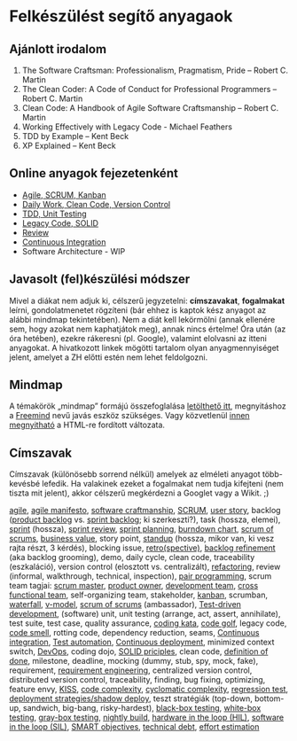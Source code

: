 # Felkészülést segítő anyagaok


## Ajánlott irodalom

1. The Software Craftsman: Professionalism, Pragmatism, Pride – Robert C. Martin
2. The Clean Coder: A Code of Conduct for Professional Programmers – Robert C. Martin
3. Clean Code: A Handbook of Agile Software Craftsmanship – Robert C. Martin
4. Working Effectively with Legacy Code - Michael Feathers
5. TDD by Example – Kent Beck
6. XP Explained – Kent Beck


## Online anyagok fejezetenként

- [Agile, SCRUM, Kanban](./lectures/agile_scrum_kanban.md)
- [Daily Work, Clean Code, Version Control](./lectures/daily_work.md)
- [TDD, Unit Testing](./lectures/tdd.md)
- [Legacy Code, SOLID](./lectures/legacy_code.md)
- [Review](./lectures/review.md)
- [Continuous Integration](./lectures/ci.md)
- Software Architecture - WIP


## Javasolt (fel)készülési módszer

Mivel a diákat nem adjuk ki, célszerű jegyzetelni: **címszavakat**, **fogalmakat** leírni, gondolatmenetet rögzíteni (bár ehhez is kaptok kész anyagot az alábbi mindmap tekintetében). Nem a diát kell lekörmölni (annak ellenére sem, hogy azokat nem kaphatjátok meg), annak nincs értelme! Óra után (az óra hetében), ezekre rákeresni (pl. Google), valamint elolvasni az itteni anyagokat. A hivatkozott linkek mögötti tartalom olyan anyagmennyiséget jelent, amelyet a ZH előtti estén nem lehet feldolgozni.


## Mindmap

A témakörök „mindmap” formájú összefoglalása [letölthető itt](mm/szfmv.mm), megnyitáshoz a [Freemind](http://freemind.sourceforge.net/wiki/index.php/Main_Page) nevű javás eszköz szükséges.
Vagy közvetlenül [innen megnyitható](mm/szfmv.html) a HTML-re fordított változata.


## Címszavak

Címszavak (különösebb sorrend nélkül) amelyek az elméleti anyagot több-kevésbé lefedik. Ha valakinek ezeket a fogalmakat nem tudja kifejteni (nem tiszta mit jelent), akkor célszerű megkérdezni a Googlet vagy a Wikit. ;)

<a href="https://en.wikipedia.org/wiki/Agile_software_development" data-wiki-lang="en" data-wiki-title="Agile software development">agile</a>,
[agile manifesto](https://en.wikipedia.org/wiki/Agile_software_development#The_Agile_Manifesto),
<a href="https://en.wikipedia.org/wiki/Software_craftsmanship" data-wiki-lang="en" data-wiki-title="Software craftsmanship">software craftmanship</a>,
<a href="https://en.wikipedia.org/wiki/Scrum_(software_development)" data-wiki-lang="en" data-wiki-title="Scrum (software development)">SCRUM</a>,
<a href="https://en.wikipedia.org/wiki/User_story" data-wiki-lang="en" data-wiki-title="User story">user story</a>,
backlog ([product backlog](https://en.wikipedia.org/wiki/Scrum_(software_development)#Product_backlog) vs. [sprint backlog](https://en.wikipedia.org/wiki/Scrum_(software_development)#Sprint_backlog); ki szerkeszti?),
task (hossza, elemei),
[sprint](https://en.wikipedia.org/wiki/Scrum_(software_development)#Sprint) (hossza),
[sprint review](https://en.wikipedia.org/wiki/Scrum_(software_development)#Sprint_review),
[sprint planning](https://en.wikipedia.org/wiki/Scrum_(software_development)#Sprint_planning),
<a href="https://en.wikipedia.org/wiki/Burn_down_chart" data-wiki-lang="en" data-wiki-title="Burn down chart">burndown chart</a>,
[scrum of scrums](https://en.wikipedia.org/wiki/Scrum_(software_development)#Scrum_of_scrums),
<a href="https://en.wikipedia.org/wiki/Business_value" data-wiki-lang="en" data-wiki-title="Business value">business value</a>,
story point,
<a href="https://en.wikipedia.org/wiki/Stand-up_meeting" data-wiki-lang="en" data-wiki-title="Stand-up meeting">standup</a> (hossza, mikor van, ki vesz rajta részt, 3 kérdés),
blocking issue,
[retro(spective)](https://en.wikipedia.org/wiki/Scrum_(software_development)#Sprint_retrospective),
[backlog refinement](https://en.wikipedia.org/wiki/Scrum_(software_development)#Backlog_refinement) (aka backlog grooming),
demo,
daily cycle,
clean code,
traceability (eszkaláció),
version control (elosztott vs. centralizált),
<a href="https://en.wikipedia.org/wiki/Code_refactoring" data-wiki-lang="en" data-wiki-title="Code refactoring">refactoring</a>,
review (informal, walkthrough, technical, inspection),
<a href="https://en.wikipedia.org/wiki/Pair_programming" data-wiki-lang="en" data-wiki-title="Pair programming">pair programming</a>,
scrum team tagjai: [scrum master](https://en.wikipedia.org/wiki/Scrum_(software_development)#Scrum_master), [product owner](https://en.wikipedia.org/wiki/Scrum_(software_development)#Product_owner), [development team](https://en.wikipedia.org/wiki/Scrum_(software_development)#Development_team),
<a href="https://en.wikipedia.org/wiki/Cross-functional_team" data-wiki-lang="en" data-wiki-title="Cross-functional team">cross functional team</a>,
self-organizing team,
stakeholder,
<a href="https://en.wikipedia.org/wiki/Kanban_(development)" data-wiki-lang="en" data-wiki-title="Kanban (development)">kanban</a>,
scrumban,
<a href="https://en.wikipedia.org/wiki/Waterfall_model" data-wiki-lang="en" data-wiki-title="Waterfall model">waterfall</a>,
<a href="https://en.wikipedia.org/wiki/V-Model_(software_development)" data-wiki-lang="en" data-wiki-title="V-Model (software development)">v-model</a>,
[scrum of scrums](https://en.wikipedia.org/wiki/Scrum_(software_development)#Scrum_of_scrums) (ambassador),
<a href="https://en.wikipedia.org/wiki/Test-driven_development" data-wiki-lang="en" data-wiki-title="Test-driven development">Test-driven development</a>,
(software) unit,
unit testing (arrange, act, assert, annihilate),
test suite,
test case,
quality assurance,
[coding kata](http://vinaikopp.com/2016/02/09/about_code_katas/),
<a href="https://en.wikipedia.org/wiki/Code_golf" data-wiki-lang="en" data-wiki-title="Code golf">code golf</a>,
legacy code,
<a href="https://en.wikipedia.org/wiki/Code_smell" data-wiki-lang="en" data-wiki-title="Code smell">code smell</a>,
rotting code,
dependency reduction,
seams,
<a href="https://en.wikipedia.org/wiki/Continuous_integration" data-wiki-lang="en" data-wiki-title="Continuous integration">Continuous integration</a>,
<a href="https://en.wikipedia.org/wiki/Test_automation" data-wiki-lang="en" data-wiki-title="Test automation">Test automation</a>,
<a href="https://en.wikipedia.org/wiki/Continuous_deployment" data-wiki-lang="en" data-wiki-title="Continuous deployment">Continuous deployment</a>,
minimized context switch,
<a href="https://en.wikipedia.org/wiki/DevOps" data-wiki-lang="en" data-wiki-title="DevOps">DevOps</a>,
coding dojo,
<a href="https://en.wikipedia.org/wiki/SOLID" data-wiki-lang="en" data-wiki-title="SOLID">SOLID priciples</a>,
clean code,
[definition of done](https://en.wikipedia.org/wiki/Scrum_(software_development)#Definition_of_done_(DoD)),
milestone,
deadline,
mocking (dummy, stub, spy, mock, fake),
requirement,
<a href="https://en.wikipedia.org/wiki/Requirements_engineering" data-wiki-lang="en" data-wiki-title="Requirements engineering">requirement engineering</a>,
centralized version control, distributed version control,
traceability, finding, bug fixing, optimizing, feature envy,
<a href="https://en.wikipedia.org/wiki/KISS_principle" data-wiki-lang="en" data-wiki-title="KISS principle">KISS</a>,
<a href="https://en.wikipedia.org/wiki/Programming_complexity" data-wiki-lang="en" data-wiki-title="Programming complexity">code complexity</a>,
<a href="https://en.wikipedia.org/wiki/Cyclomatic_complexity" data-wiki-lang="en" data-wiki-title="Cyclomatic complexity">cyclomatic complexity</a>,
<a href="https://en.wikipedia.org/wiki/Regression_testing" data-wiki-lang="en" data-wiki-title="Regression testing">regression test</a>,
[deployment strategies/shadow deploy](https://thenewstack.io/deployment-strategies),
teszt stratégiák (top-down, bottom-up, sandwich, big-bang, risky-hardest),
<a href="https://en.wikipedia.org/wiki/Black-box_testing" data-wiki-lang="en" data-wiki-title="Black-box testing">black-box testing</a>,
<a href="https://en.wikipedia.org/wiki/White-box_testing" data-wiki-lang="en" data-wiki-title="White-box testing">white-box testing</a>,
<a href="https://en.wikipedia.org/wiki/Gray_box_testing" data-wiki-lang="en" data-wiki-title="Gray box testing">gray-box testing</a>,
<a href="https://en.wikipedia.org/wiki/Daily_build" data-wiki-lang="en" data-wiki-title="Nightly build">nightly build</a>,
<a href="https://en.wikipedia.org/wiki/Hardware-in-the-loop_simulation" data-wiki-lang="en" data-wiki-title="Hardware-in-the-loop simulation">hardware in the loop (HIL)</a>,
[software in the loop (SIL)](http://redpine.com.tr/software-in-the-loop-sil.html),
<a href="https://en.wikipedia.org/wiki/SMART_criteria" data-wiki-lang="en" data-wiki-title="SMART criteria">SMART objectives</a>,
<a href="https://en.wikipedia.org/wiki/Technical_debt" data-wiki-lang="en" data-wiki-title="Technical debt">technical debt</a>,
<a href="https://en.wikipedia.org/wiki/Cost_estimation_in_software_engineering" data-wiki-lang="en" data-wiki-title="Effort estimation">effort estimation</a>

